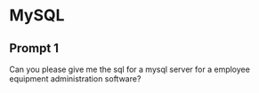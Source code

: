 # MySQL

## Prompt 1

Can you please give me the sql for a mysql server for a employee equipment administration software?
